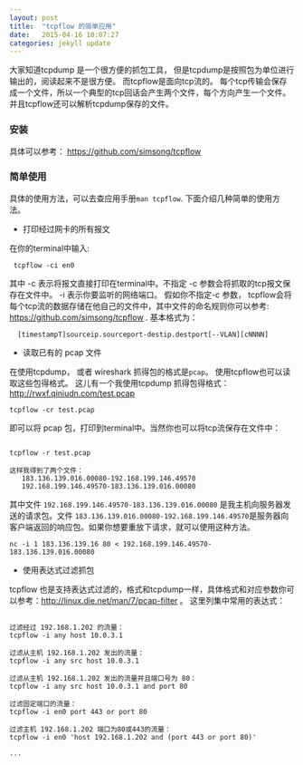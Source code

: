 ```yaml
---
layout: post
title:  "tcpflow 的简单应用"
date:   2015-04-16 10:07:27
categories: jekyll update
---
```


大家知道tcpdump 是一个很方便的抓包工具， 但是tcpdump是按照包为单位进行输出的，阅读起来不是很方便。  而tcpflow是面向tcp流的。 每个tcp传输会保存成一个文件，所以一个典型的tcp回话会产生两个文件，每个方向产生一个文件。 并且tcpflow还可以解析tcpdump保存的文件。

### 安装
具体可以参考： https://github.com/simsong/tcpflow


### 简单使用

具体的使用方法，可以去查应用手册`man tcpflow`. 下面介绍几种简单的使用方法。


* 打印经过网卡的所有报文


在你的terminal中输入:

```
 tcpflow -ci en0
```
其中 -c 表示将报文直接打印在terminal中。不指定 -c 参数会将抓取的tcp报文保存在文件中。
-i 表示你要监听的网络端口。 假如你不指定-c 参数， tcpflow会将每个tcp流的数据存储在他自己的文件中，其中文件的命名规则你可以参考: https://github.com/simsong/tcpflow . 基本格式为：

```
  [timestampT]sourceip.sourceport-destip.destport[--VLAN][cNNNN]
```

* 读取已有的 pcap 文件

在使用tcpdump， 或者 wireshark 抓得包的格式是`pcap`。 使用tcpflow也可以读取这些包得格式。
这儿有一个我使用tcpdump 抓得包得格式： http://rwxf.qiniudn.com/test.pcap

```
tcpflow -cr test.pcap
```
即可以将 pcap 包，打印到terminal中。当然你也可以将tcp流保存在文件中：

 ```

tcpflow -r test.pcap
 
这样我得到了两个文件：
	183.136.139.016.00080-192.168.199.146.49570
	192.168.199.146.49570-183.136.139.016.00080

 ```

其中文件 `192.168.199.146.49570-183.136.139.016.00080` 是我主机向服务器发送的请求包。文件 `183.136.139.016.00080-192.168.199.146.49570`是服务器向客户端返回的响应包。如果你想要重放下请求，就可以使用这种方法。

```
nc -i 1 183.136.139.16 80 < 192.168.199.146.49570-183.136.139.016.00080
```

* 使用表达式过滤抓包

tcpflow 也是支持表达式过滤的，格式和tcpdump一样，具体格式和对应参数你可以参考：http://linux.die.net/man/7/pcap-filter 。 这里列集中常用的表达式：



```

过滤经过 192.168.1.202 的流量：
tcpflow -i any host 10.0.3.1

过滤从主机 192.168.1.202 发出的流量：
tcpflow -i any src host 10.0.3.1

过滤从主机 192.168.1.202 发出的流量并且端口号为 80：
tcpflow -i any src host 10.0.3.1 and port 80

过滤固定端口的流量：
tcpflow -i en0 port 443 or port 80

过滤主机 192.168.1.202 端口为80或443的流量：
tcpflow -i en0 'host 192.168.1.202 and (port 443 or port 80)'

...

```
